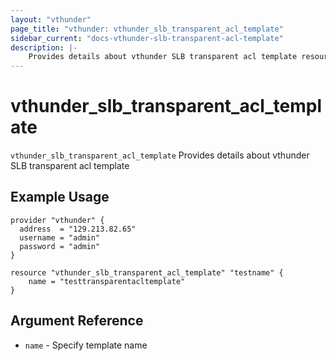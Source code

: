 ```yaml
---
layout: "vthunder"
page_title: "vthunder: vthunder_slb_transparent_acl_template"
sidebar_current: "docs-vthunder-slb-transparent-acl-template"
description: |-
    Provides details about vthunder SLB transparent acl template resource for A10
---
```


# vthunder\_slb\_transparent\_acl\_template

`vthunder_slb_transparent_acl_template` Provides details about vthunder SLB transparent acl template
## Example Usage


```hcl
provider "vthunder" {
  address  = "129.213.82.65"
  username = "admin"
  password = "admin"
}

resource "vthunder_slb_transparent_acl_template" "testname" {
	name = "testtransparentacltemplate"
}
```

## Argument Reference

* `name` - Specify template name





